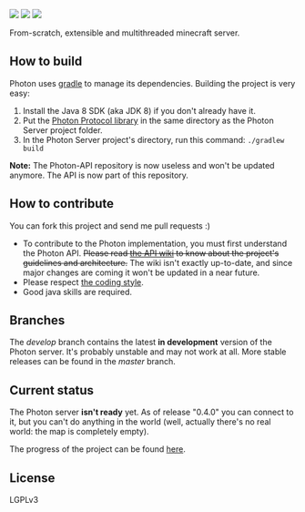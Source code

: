 [![](https://img.shields.io/badge/next%20version-0.5.0-yellow.svg)](https://github.com/mcphoton/Photon-Server/projects/1)
[![](https://img.shields.io/badge/progress-60%25-yellow.svg)](https://github.com/mcphoton/Photon-Server/projects/1)
[![](https://img.shields.io/badge/discord-join%20chat!-7289DA.svg)](https://discord.gg/vWYembz)

From-scratch, extensible and multithreaded minecraft server.

## How to build
Photon uses [gradle](http://gradle.org) to manage its dependencies. Building the project is very easy:

1. Install the Java 8 SDK (aka JDK 8) if you don't already have it.
2. Put the [Photon Protocol library](https://github.com/mcphoton/Photon-ProtocolLib) in the same directory as the Photon Server project folder. 
3. In the Photon Server project's directory, run this command: `./gradlew build`

**Note:** The Photon-API repository is now useless and won't be updated anymore. The API is now
part of this repository.

## How to contribute
You can fork this project and send me pull requests :)
* To contribute to the Photon implementation, you must first understand the Photon API. ~~Please read [the API wiki](https://github.com/mcphoton/Photon-API/wiki) to know about the project's guidelines and architecture.~~ The wiki isn't exactly up-to-date, and since major changes are coming it won't be updated in a near future.
* Please respect [the coding style](https://github.com/mcphoton/Photon-Server/blob/develop/Coding%20Style.md).
* Good java skills are required.

## Branches
The *develop* branch contains the latest **in development** version of the Photon server. It's probably unstable and may not work at all. More stable releases can be found in the *master* branch.

## Current status
The Photon server **isn't ready** yet. As of release "0.4.0" you can connect to it, but you can't do anything in the world (well, actually there's no real world: the map is completely empty).

The progress of the project can be found [here](https://github.com/mcphoton/Photon-Server/projects/1).

## License
LGPLv3